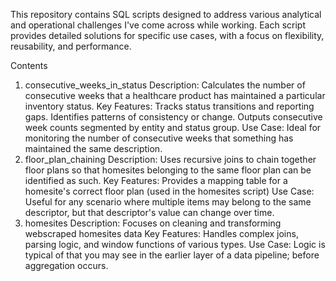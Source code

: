 This repository contains SQL scripts designed to address various analytical and operational challenges I've come across while working. Each script provides detailed solutions for specific use cases, with a focus on flexibility, reusability, and performance.

Contents
1. consecutive_weeks_in_status
   Description: Calculates the number of consecutive weeks that a healthcare product has maintained a particular inventory status.
   Key Features: Tracks status transitions and reporting gaps. Identifies patterns of consistency or change. Outputs consecutive week counts segmented by entity and status group.
   Use Case: Ideal for monitoring the number of consecutive weeks that something has maintained the same description.
2. floor_plan_chaining
   Description: Uses recursive joins to chain together floor plans so that homesites belonging to the same floor plan can be identified as such.
   Key Features: Provides a mapping table for a homesite's correct floor plan (used in the homesites script)
   Use Case: Useful for any scenario where multiple items may belong to the same descriptor, but that descriptor's value can change over time.
4. homesites
   Description: Focuses on cleaning and transforming webscraped homesites data
   Key Features: Handles complex joins, parsing logic, and window functions of various types.
   Use Case: Logic is typical of that you may see in the earlier layer of a data pipeline; before aggregation occurs.
